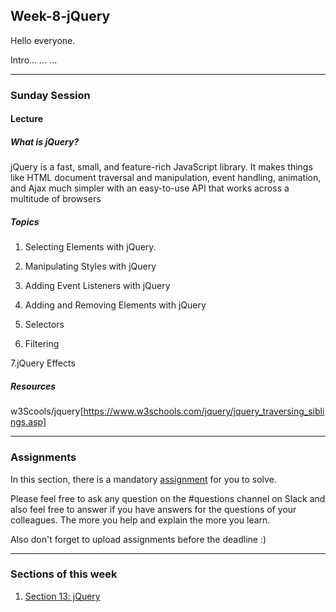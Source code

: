 ## Week-8-jQuery
Hello everyone. 

Intro...
...
...


---

### Sunday Session

#### Lecture
##### What is jQuery?
jQuery is a fast, small, and feature-rich JavaScript library. It makes things like HTML document traversal and manipulation, event handling, animation, and Ajax much simpler with an easy-to-use API that works across a multitude of browsers

##### Topics

1. Selecting Elements with jQuery.

2. Manipulating Styles with jQuery

3. Adding Event Listeners with jQuery

4. Adding and Removing Elements with jQuery

5. Selectors

6. Filtering

7.jQuery Effects



##### Resources

w3Scools/jquery[https://www.w3schools.com/jquery/jquery_traversing_siblings.asp]

---

### Assignments

In this section, there is a mandatory [assignment](./assignment) for you to solve.

Please feel free to ask any question on the #questions channel on Slack and also feel free to answer if you have answers for the questions of your colleagues. The more you help and explain the more you learn. 

Also don't forget to upload assignments before the deadline :)

---

### Sections of this week

1. [Section 13: jQuery](https://www.udemy.com/the-complete-web-development-bootcamp/learn/lecture/12384172#overview)
